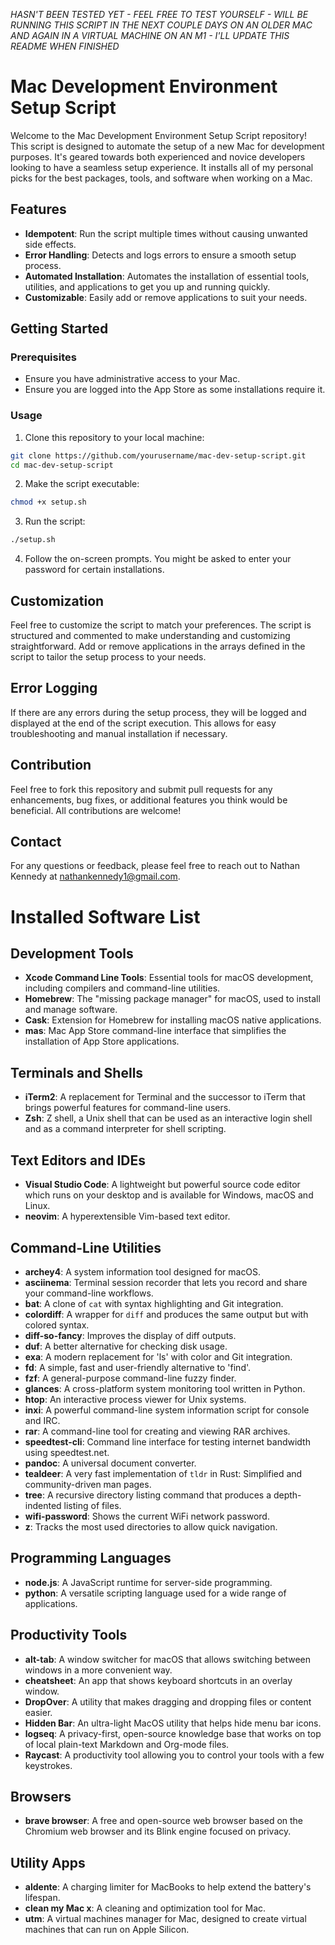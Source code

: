 _HASN'T BEEN TESTED YET - FEEL FREE TO TEST YOURSELF - WILL BE RUNNING THIS SCRIPT IN THE NEXT COUPLE DAYS ON AN OLDER MAC AND AGAIN IN A VIRTUAL MACHINE ON AN M1 - I'LL UPDATE THIS README WHEN FINISHED_

# Mac Development Environment Setup Script

Welcome to the Mac Development Environment Setup Script repository! This script is designed to automate the setup of a new Mac for development purposes. It's geared towards both experienced and novice developers looking to have a seamless setup experience. It installs all of my personal picks for the best packages, tools, and software when working on a Mac.

## Features

- **Idempotent**: Run the script multiple times without causing unwanted side effects.
- **Error Handling**: Detects and logs errors to ensure a smooth setup process.
- **Automated Installation**: Automates the installation of essential tools, utilities, and applications to get you up and running quickly.
- **Customizable**: Easily add or remove applications to suit your needs.

## Getting Started

### Prerequisites

- Ensure you have administrative access to your Mac.
- Ensure you are logged into the App Store as some installations require it.

### Usage

1. Clone this repository to your local machine:

```bash
git clone https://github.com/yourusername/mac-dev-setup-script.git
cd mac-dev-setup-script
```

2. Make the script executable:

```bash
chmod +x setup.sh
```

3. Run the script:

```bash
./setup.sh
```

4. Follow the on-screen prompts. You might be asked to enter your password for certain installations.

## Customization

Feel free to customize the script to match your preferences. The script is structured and commented to make understanding and customizing straightforward. Add or remove applications in the arrays defined in the script to tailor the setup process to your needs.

## Error Logging

If there are any errors during the setup process, they will be logged and displayed at the end of the script execution. This allows for easy troubleshooting and manual installation if necessary.

## Contribution

Feel free to fork this repository and submit pull requests for any enhancements, bug fixes, or additional features you think would be beneficial. All contributions are welcome!

## Contact

For any questions or feedback, please feel free to reach out to Nathan Kennedy at nathankennedy1@gmail.com.

# Installed Software List

## Development Tools

- **Xcode Command Line Tools**: Essential tools for macOS development, including compilers and command-line utilities.
- **Homebrew**: The "missing package manager" for macOS, used to install and manage software.
- **Cask**: Extension for Homebrew for installing macOS native applications.
- **mas**: Mac App Store command-line interface that simplifies the installation of App Store applications.

## Terminals and Shells

- **iTerm2**: A replacement for Terminal and the successor to iTerm that brings powerful features for command-line users.
- **Zsh**: Z shell, a Unix shell that can be used as an interactive login shell and as a command interpreter for shell scripting.

## Text Editors and IDEs

- **Visual Studio Code**: A lightweight but powerful source code editor which runs on your desktop and is available for Windows, macOS and Linux.
- **neovim**: A hyperextensible Vim-based text editor.

## Command-Line Utilities

- **archey4**: A system information tool designed for macOS.
- **asciinema**: Terminal session recorder that lets you record and share your command-line workflows.
- **bat**: A clone of `cat` with syntax highlighting and Git integration.
- **colordiff**: A wrapper for `diff` and produces the same output but with colored syntax.
- **diff-so-fancy**: Improves the display of diff outputs.
- **duf**: A better alternative for checking disk usage.
- **exa**: A modern replacement for 'ls' with color and Git integration.
- **fd**: A simple, fast and user-friendly alternative to 'find'.
- **fzf**: A general-purpose command-line fuzzy finder.
- **glances**: A cross-platform system monitoring tool written in Python.
- **htop**: An interactive process viewer for Unix systems.
- **inxi**: A powerful command-line system information script for console and IRC.
- **rar**: A command-line tool for creating and viewing RAR archives.
- **speedtest-cli**: Command line interface for testing internet bandwidth using speedtest.net.
- **pandoc**: A universal document converter.
- **tealdeer**: A very fast implementation of `tldr` in Rust: Simplified and community-driven man pages.
- **tree**: A recursive directory listing command that produces a depth-indented listing of files.
- **wifi-password**: Shows the current WiFi network password.
- **z**: Tracks the most used directories to allow quick navigation.

## Programming Languages

- **node.js**: A JavaScript runtime for server-side programming.
- **python**: A versatile scripting language used for a wide range of applications.

## Productivity Tools

- **alt-tab**: A window switcher for macOS that allows switching between windows in a more convenient way.
- **cheatsheet**: An app that shows keyboard shortcuts in an overlay window.
- **DropOver**: A utility that makes dragging and dropping files or content easier.
- **Hidden Bar**: An ultra-light MacOS utility that helps hide menu bar icons.
- **logseq**: A privacy-first, open-source knowledge base that works on top of local plain-text Markdown and Org-mode files.
- **Raycast**: A productivity tool allowing you to control your tools with a few keystrokes.

## Browsers

- **brave browser**: A free and open-source web browser based on the Chromium web browser and its Blink engine focused on privacy.

## Utility Apps

- **aldente**: A charging limiter for MacBooks to help extend the battery's lifespan.
- **clean my Mac x**: A cleaning and optimization tool for Mac.
- **utm**: A virtual machines manager for Mac, designed to create virtual machines that can run on Apple Silicon.
